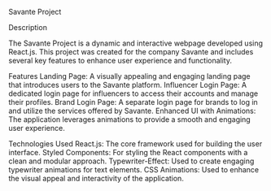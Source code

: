 Savante Project

Description

The Savante Project is a dynamic and interactive webpage developed using React.js. This project was created for the company Savante and includes several key features to enhance user experience and functionality.

Features
Landing Page: A visually appealing and engaging landing page that introduces users to the Savante platform.
Influencer Login Page: A dedicated login page for influencers to access their accounts and manage their profiles.
Brand Login Page: A separate login page for brands to log in and utilize the services offered by Savante.
Enhanced UI with Animations: The application leverages animations to provide a smooth and engaging user experience.

Technologies Used
React.js: The core framework used for building the user interface.
Styled Components: For styling the React components with a clean and modular approach.
Typewriter-Effect: Used to create engaging typewriter animations for text elements.
CSS Animations: Used to enhance the visual appeal and interactivity of the application.
